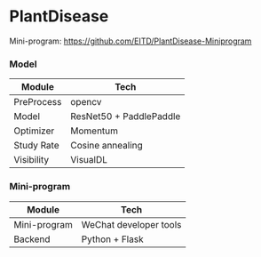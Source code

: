 # PlantDisease

Mini-program: https://github.com/EITD/PlantDisease-Miniprogram

### Model
| Module      | Tech |
| ----------- | ----------- |
| PreProcess     | opencv       |
| Model   | ResNet50 + PaddlePaddle       |
| Optimizer | Momentum  |
| Study Rate | Cosine annealing |
| Visibility | VisualDL  |

### Mini-program
| Module      | Tech |
| ----------- | ----------- |
| Mini-program     | WeChat developer tools    |
| Backend   | Python + Flask       |

